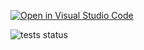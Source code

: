 [![Open in Visual Studio Code](https://classroom.github.com/assets/open-in-vscode-f059dc9a6f8d3a56e377f745f24479a46679e63a5d9fe6f495e02850cd0d8118.svg)](https://classroom.github.com/online_ide?assignment_repo_id=6340487&assignment_repo_type=AssignmentRepo)

![tests status](https://github.com/TestowanieAutomatyczneUG/laboratorium-6-Rafal-Majewski/actions/workflows/tests.yml/badge.svg)